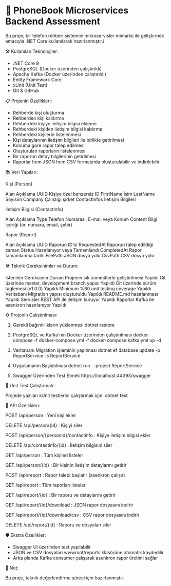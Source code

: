 ﻿# 📖 PhoneBook Microservices Backend Assessment

Bu proje, bir telefon rehberi sistemini mikroservisler mimarisi ile geliştirmek amacıyla .NET Core kullanılarak hazırlanmıştır.i


🛠 Kullanılan Teknolojiler:

- .NET Core 9
- PostgreSQL (Docker üzerinden çalıştırıldı)
- Apache Kafka (Docker üzerinden çalıştırıldı)
- Entity Framework Core
- xUnit (Unit Test)
- Git & GitHub


📋 Projenin Özellikleri:

- Rehberde kişi oluşturma
- Rehberden kişi kaldırma
- Rehberdeki kişiye iletişim bilgisi ekleme
- Rehberdeki kişiden iletişim bilgisi kaldırma
- Rehberdeki kişilerin listelenmesi
- Kişi detaylarının iletişim bilgileri ile birlikte getirilmesi
- Konuma göre rapor talep edilmesi
- Oluşturulan raporların listelenmesi
- Bir raporun detay bilgilerinin getirilmesi
- Raporlar hem JSON hem CSV formatında oluşturulabilir ve indirilebilir


📚 Veri Yapıları:

Kişi (Person)

Alan						Açıklama
UUID						Kişiye özel benzersiz ID
FirstName					İsim
LastName					Soyisim
Company						Çalıştığı şirket
ContactInfos				İletişim Bilgileri


İletişim Bilgisi			(ContactInfo)

Alan						Açıklama
Type						Telefon Numarası, E-mail veya Konum
Content						Bilgi içeriği (ör. numara, email, şehir)


Rapor (Report)

Alan						Açıklama
UUID						Raporun ID'si
RequestedAt					Raporun talep edildiği zaman
Status						Hazırlanıyor veya Tamamlandı
CompletedAt					Rapor tamamlanma tarihi
FilePath					JSON dosya yolu
CsvPath						CSV dosya yolu



🛠 Teknik Gereksinimler ve Durum:

İstenilen Gereksinim									Durum
Projenin sık commitlerle geliştirilmesi					Yapıldı
Git üzerinde master, development branch yapısı			Yapıldı
Git üzerinde sürüm taglemesi (v1.0.0)					Yapıldı
Minimum %60 unit testing coverage						Yapıldı
Veritabanı Migration yapısı oluşturuldu					Yapıldı
README.md hazırlanması									Yapıldı
Servisler REST API ile iletişim kuruyor					Yapıldı
Raporlar Kafka ile asenkron hazırlanıyor				Yapıldı



⚙️ Projenin Çalıştırılması:

1. Gerekli bağımlılıkların yüklenmesi
dotnet restore

2. PostgreSQL ve Kafka'nın Docker üzerinden çalıştırılması
docker-compose -f docker-compose.yml -f docker-compose.kafka.yml up -d

3. Veritabanı Migration işleminin yapılması
dotnet ef database update -p ReportService -s ReportService

4. Uygulamanın Başlatılması
dotnet run --project ReportService

5. Swagger Üzerinden Test Etmek
https://localhost:44393/swagger


🧪 Unit Test Çalıştırmak:

Projede yazılan xUnit testlerini çalıştırmak için:
dotnet test

🚀 API Özellikleri:

POST /api/person : Yeni kişi ekler

DELETE /api/person/{id} : Kişiyi siler

POST /api/person/{personId}/contactinfo : Kişiye iletişim bilgisi ekler

DELETE /api/contactinfo/{id} : İletişim bilgisini siler

GET /api/person : Tüm kişileri listeler

GET /api/person/{id} : Bir kişinin iletişim detaylarını getirir

POST /api/report : Rapor talebi başlatır (asenkron çalışır)

GET /api/report : Tüm raporları listeler

GET /api/report/{id} : Bir raporu ve detaylarını getirir

GET /api/report/{id}/download : JSON rapor dosyasını indirir

GET /api/report/{id}/download/csv : CSV rapor dosyasını indirir

DELETE /api/report/{id} : Raporu ve dosyaları siler


🛡️ Ekstra Özellikler:

- Swagger UI üzerinden test yapılabilir
- JSON ve CSV dosyaları wwwroot/reports klasörüne otomatik kaydedilir
- Arka planda Kafka consumer çalışarak asenkron rapor üretimi sağlar

📢 Not:

Bu proje, teknik değerlendirme süreci için hazırlanmıştır. 
